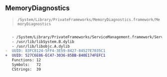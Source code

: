 ## MemoryDiagnostics

> `/System/Library/PrivateFrameworks/MemoryDiagnostics.framework/MemoryDiagnostics`

```diff

   - /System/Library/PrivateFrameworks/ServiceManagement.framework/ServiceManagement
   - /usr/lib/libSystem.B.dylib
   - /usr/lib/libobjc.A.dylib
-  UUID: 83FC8124-5FF4-3E59-8427-84527E7035C1
+  UUID: 527C6E86-EC47-3036-85BB-840E174FEFC1
   Functions: 12
   Symbols:   72
   CStrings:  39

```
